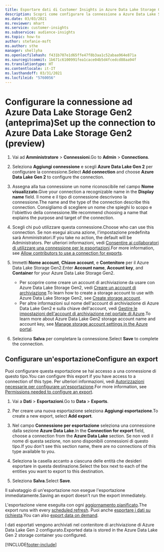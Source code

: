 ```yaml
---
title: Esportare dati di Customer Insights in Azure Data Lake Storage Gen2
description: Scopri come configurare la connessione a Azure Data Lake Storage Gen2.
ms.date: 03/03/2021
ms.reviewer: mhart
ms.service: customer-insights
ms.subservice: audience-insights
ms.topic: how-to
author: stefanie-msft
ms.author: sthe
manager: shellyha
ms.openlocfilehash: f431b707e1d65ffe47f8b3aa1c52abaa964e871a
ms.sourcegitcommit: 1b671c6100991fea1cace04b5d4fcedcd88aa94f
ms.translationtype: HT
ms.contentlocale: it-IT
ms.lasthandoff: 03/31/2021
ms.locfileid: "5760056"
---
```

# <a name="set-up-the-connection-to-azure-data-lake-storage-gen2-preview"></a><span data-ttu-id="bfeda-103">Configurare la connessione ad Azure Data Lake Storage Gen2 (anteprima)</span><span class="sxs-lookup"><span data-stu-id="bfeda-103">Set up the connection to Azure Data Lake Storage Gen2 (preview)</span></span>

1. <span data-ttu-id="bfeda-104">Vai ad **Amministratore** > **Connessioni**.</span><span class="sxs-lookup"><span data-stu-id="bfeda-104">Go to **Admin** > **Connections**.</span></span>

1. <span data-ttu-id="bfeda-105">Seleziona **Aggiungi connessione** e scegli **Azure Data Lake Gen 2** per configurare la connessione.</span><span class="sxs-lookup"><span data-stu-id="bfeda-105">Select **Add connection** and choose **Azure Data Lake Gen 2** to configure the connection.</span></span>

1. <span data-ttu-id="bfeda-106">Assegna alla tua connessione un nome riconoscibile nel campo **Nome visualizzato**.</span><span class="sxs-lookup"><span data-stu-id="bfeda-106">Give your connection a recognizable name in the **Display name** field.</span></span> <span data-ttu-id="bfeda-107">Il nome e il tipo di connessione descrivono la connessione.</span><span class="sxs-lookup"><span data-stu-id="bfeda-107">The name and the type of the connection describe this connection.</span></span> <span data-ttu-id="bfeda-108">Consigliamo di scegliere un nome che spieghi lo scopo e l'obiettivo della connessione.</span><span class="sxs-lookup"><span data-stu-id="bfeda-108">We recommend choosing a name that explains the purpose and target of the connection.</span></span>

1. <span data-ttu-id="bfeda-109">Scegli chi può utilizzare questa connessione.</span><span class="sxs-lookup"><span data-stu-id="bfeda-109">Choose who can use this connection.</span></span> <span data-ttu-id="bfeda-110">Se non esegui alcuna azione, l'impostazione predefinita sarà Amministratori.</span><span class="sxs-lookup"><span data-stu-id="bfeda-110">If you take no action, the default will be Administrators.</span></span> <span data-ttu-id="bfeda-111">Per ulteriori informazioni, vedi [Consentire ai collaboratori di utilizzare una connessione per le esportazioni](connections.md#allow-contributors-to-use-a-connection-for-exports).</span><span class="sxs-lookup"><span data-stu-id="bfeda-111">For more information, see [Allow contributors to use a connection for exports](connections.md#allow-contributors-to-use-a-connection-for-exports).</span></span>

1. <span data-ttu-id="bfeda-112">Immetti **Nome account**, **Chiave account**, e **Contenitore** per il Azure Data Lake Storage Gen2.</span><span class="sxs-lookup"><span data-stu-id="bfeda-112">Enter **Account name**, **Account key**, and **Container** for your Azure Data Lake Storage Gen2.</span></span>
    - <span data-ttu-id="bfeda-113">Per scoprire come creare un account di archiviazione da usare con Azure Data Lake Storage Gen2, vedi [Creare un account di archiviazione](/azure/storage/blobs/create-data-lake-storage-account).</span><span class="sxs-lookup"><span data-stu-id="bfeda-113">To learn how to create a storage account to use with Azure Data Lake Storage Gen2, see [Create storage account](/azure/storage/blobs/create-data-lake-storage-account).</span></span> 
    - <span data-ttu-id="bfeda-114">Per altre informazioni sul nome dell'account di archiviazione di Azure Data Lake Gen2 e sulla chiave dell'account, vedi [Gestire le impostazioni dell'account di archiviazione nel portale di Azure](/azure/storage/common/storage-account-manage).</span><span class="sxs-lookup"><span data-stu-id="bfeda-114">To learn more about Azure Data Lake Gen2 storage account name and account key, see [Manage storage account settings in the Azure portal](/azure/storage/common/storage-account-manage).</span></span>

1. <span data-ttu-id="bfeda-115">Seleziona **Salva** per completare la connessione.</span><span class="sxs-lookup"><span data-stu-id="bfeda-115">Select **Save** to complete the connection.</span></span> 

## <a name="configure-an-export"></a><span data-ttu-id="bfeda-116">Configurare un'esportazione</span><span class="sxs-lookup"><span data-stu-id="bfeda-116">Configure an export</span></span>

<span data-ttu-id="bfeda-117">Puoi configurare questa esportazione se hai accesso a una connessione di questo tipo.</span><span class="sxs-lookup"><span data-stu-id="bfeda-117">You can configure this export if you have access to a connection of this type.</span></span> <span data-ttu-id="bfeda-118">Per ulteriori informazioni, vedi [Autorizzazioni necessarie per configurare un'esportazione](export-destinations.md#set-up-a-new-export).</span><span class="sxs-lookup"><span data-stu-id="bfeda-118">For more information, see [Permissions needed to configure an export](export-destinations.md#set-up-a-new-export).</span></span>

1. <span data-ttu-id="bfeda-119">Vai a **Dati** > **Esportazioni**.</span><span class="sxs-lookup"><span data-stu-id="bfeda-119">Go to **Data** > **Exports**.</span></span>

1. <span data-ttu-id="bfeda-120">Per creare una nuova esportazione seleziona **Aggiungi esportazione**.</span><span class="sxs-lookup"><span data-stu-id="bfeda-120">To create a new export, select **Add export**.</span></span>

1. <span data-ttu-id="bfeda-121">Nel campo **Connessione per esportazione** seleziona una connessione dalla sezione **Azure Data Lake**.</span><span class="sxs-lookup"><span data-stu-id="bfeda-121">In the **Connection for export** field, choose a connection from the **Azure Data Lake** section.</span></span> <span data-ttu-id="bfeda-122">Se non vedi il nome di questa sezione, non sono disponibili connessioni di questo tipo.</span><span class="sxs-lookup"><span data-stu-id="bfeda-122">If you don't see this section name, there are no connections of this type available to you.</span></span>

1. <span data-ttu-id="bfeda-123">Seleziona la casella accanto a ciascuna delle entità che desideri esportare in questa destinazione.</span><span class="sxs-lookup"><span data-stu-id="bfeda-123">Select the box next to each of the entities you want to export to this destination.</span></span>

1. <span data-ttu-id="bfeda-124">Seleziona **Salva**.</span><span class="sxs-lookup"><span data-stu-id="bfeda-124">Select **Save**.</span></span>

<span data-ttu-id="bfeda-125">Il salvataggio di un'esportazione non esegue l'esportazione immediatamente.</span><span class="sxs-lookup"><span data-stu-id="bfeda-125">Saving an export doesn't run the export immediately.</span></span>

<span data-ttu-id="bfeda-126">L'esportazione viene eseguita con ogni [aggiornamento pianificato](system.md#schedule-tab).</span><span class="sxs-lookup"><span data-stu-id="bfeda-126">The export runs with every [scheduled refresh](system.md#schedule-tab).</span></span> <span data-ttu-id="bfeda-127">Puoi anche [esportare i dati su richiesta](export-destinations.md#run-exports-on-demand).</span><span class="sxs-lookup"><span data-stu-id="bfeda-127">You can also [export data on demand](export-destinations.md#run-exports-on-demand).</span></span> 

<span data-ttu-id="bfeda-128">I dati esportati vengono archiviati nel contenitore di archiviazione di Azure Data Lake Gen 2 configurato.</span><span class="sxs-lookup"><span data-stu-id="bfeda-128">Exported data is stored in the Azure Data Lake Gen 2 storage container you configured.</span></span> 

[!INCLUDE[footer-include](../includes/footer-banner.md)]
